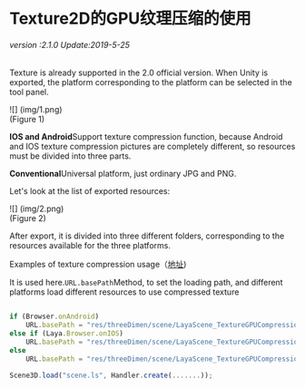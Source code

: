 # Texture2D的GPU纹理压缩的使用

###### *version :2.1.0   Update:2019-5-25*

Texture is already supported in the 2.0 official version. When Unity is exported, the platform corresponding to the platform can be selected in the tool panel.

![] (img/1.png)<br> (Figure 1)

**IOS and Android**Support texture compression function, because Android and IOS texture compression pictures are completely different, so resources must be divided into three parts.

**Conventional**Universal platform, just ordinary JPG and PNG.

Let's look at the list of exported resources:

![] (img/2.png)<br> (Figure 2)

After export, it is divided into three different folders, corresponding to the resources available for the three platforms.

Examples of texture compression usage（[地址](https://layaair.ldc.layabox.com/demo2/?language=ch&category=3d&group=Texture&name=TextureGPUCompression))

It is used here.`URL.basePath`Method, to set the loading path, and different platforms load different resources to use compressed texture


```typescript

if (Browser.onAndroid)
    URL.basePath = "res/threeDimen/scene/LayaScene_TextureGPUCompression/Android/";
else if (Laya.Browser.onIOS)
   	URL.basePath = "res/threeDimen/scene/LayaScene_TextureGPUCompression/IOS/";
else
    URL.basePath = "res/threeDimen/scene/LayaScene_TextureGPUCompression/Conventional/";

Scene3D.load("scene.ls", Handler.create(.......));
```


